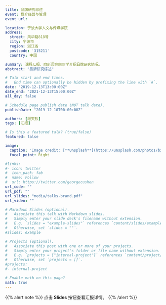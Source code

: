```yaml
---
title: 品牌研究综述
event: 媒介经营与管理
event_url: 

location: 宁波大学人文与传媒学院
address:
  street: 风华路818号
  city: 宁波市
  region: 浙江省
  postcode: '315211'
  country: 中国

summary: 课程汇报，向新闻方向同学介绍品牌研究情况。
abstract: "品牌研究综述"

# Talk start and end times.
#   End time can optionally be hidden by prefixing the line with `#`.
date: "2019-12-13T13:00:00Z"
date_end: "2021-12-13T15:00:00Z"
all_day: false

# Schedule page publish date (NOT talk date).
publishDate: "2019-12-10T00:00:00Z"

authors: [顾天钦]
tags: [汇报]

# Is this a featured talk? (true/false)
featured: false

image:
  caption: 'Image credit: [**Unsplash**](https://unsplash.com/photos/bzdhc5b3Bxs)'
  focal_point: Right

#links:
#- icon: twitter
#  icon_pack: fab
#  name: Follow
#  url: https://twitter.com/georgecushen
url_code: ""
url_pdf: ""
url_slides: "media/talks-brand.pdf"
url_video: ""

# Markdown Slides (optional).
#   Associate this talk with Markdown slides.
#   Simply enter your slide deck's filename without extension.
#   E.g. `slides = "example-slides"` references `content/slides/example-slides.md`.
#   Otherwise, set `slides = ""`.
#slides: example

# Projects (optional).
#   Associate this post with one or more of your projects.
#   Simply enter your project's folder or file name without extension.
#   E.g. `projects = ["internal-project"]` references `content/project/deep-learning/index.md`.
#   Otherwise, set `projects = []`.
#projects:
#- internal-project

# Enable math on this page?
math: true
---
```


{{% alert note %}}
点击 **Slides** 按钮查看汇报详情。
{{% /alert %}}

